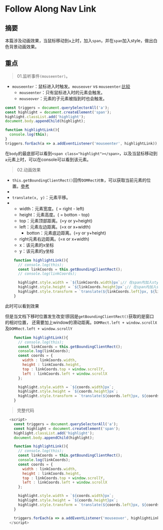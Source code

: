 # Follow Along Nav Link

## 摘要

本篇涉及动画效果，当鼠标移动到`a`上时，加入`span`，并在`span`加入style，做出白色背景动画效果。

## 重点

>01.监听事件`(mouseenter)`。

- `mouseenter`：鼠标进入时触发。`mouseover` vs `mouseenter`:[比较](http://api.jquery.com/mouseover/)
  - `mouseenter`：只有鼠标进入时的元素会触发。
  - `mouseover`：元素的子元素被指到时也会触发。


```javascript
const triggers = document.querySelectorAll('a');
const highlight = document.createElement('span');
highlight.classList.add('highlight');
document.body.appendChild(highlight);

function highlightLink(){
  console.log(this);
}
triggers.forEach(a => a.addEventListener('mouseenter', highlightLink));
```

在`body`的最底部可以看到`<span class="highlight"></span>`，以及当鼠标移动到`a`元素上时，可以在console可以看到该元素。

>02.动画效果

- `this.getBoundingClientRect()`回传`DOMRect对象`，可以获取当前元素的位置。[參考](https://developer.mozilla.org/en-US/docs/Web/API/DOMRect)
- 
- `translate(x, y)`：元素平移。
- 
  - width：元素宽度。( = right - left)
  - height：元素高度。( = botton - top)
  - top：元素顶部距离。(=y or y+height)
  - left：元素左边距离。(=x or x+width)
    - botton：元素底边距离。(=y or y+height)
  - right元素右边距离。(=x or x+width)
  - x：该元素的x坐标
  - y：该元素的y坐标

```javascript
    function highlightLink(){
      // console.log(this);
      const linkCoords = this.getBoundingClientRect();
      // console.log(linkCoords);

      highlight.style.width = `${linkCoords.width}px`;// 在span内加入style.width
      highlight.style.height = `${linkCoords.height}px`;// 在span内加入style.height
      highlight.style.transform = `translate(${linkCoords.left}px, ${linkCoords.top}px)`;// 在span内加入style.transform效果。
    }
```

此时可以看到效果

但是当文档下移时位置发生改变!原因是`getBoundingClientRect()`获取的是窗口的相对位置，
还需要加上window的滑动距离。`DOMRect.left + window.scrollX`及`DOMRect.left + window.scrollY`

```javascript
    function highlightLink(){
      // console.log(this);
      const linkCoords = this.getBoundingClientRect();
      console.log(linkCoords);
      const coords = {
        width : linkCoords.width,
        height : linkCoords.height,
        top : linkCoords.top + window.scrollY,
        left : linkCoords.left + window.scrollX
      };

      highlight.style.width = `${coords.width}px`;
      highlight.style.height = `${coords.height}px`;
      highlight.style.transform = `translate(${coords.left}px, ${coords.top}px)`;
    }
```


> 完整代码

```javascript
  <script>
    const triggers = document.querySelectorAll('a');
    const highlight = document.createElement('span');
    highlight.classList.add('highlight');
    document.body.appendChild(highlight);

    function highlightLink(){
      // console.log(this);
      const linkCoords = this.getBoundingClientRect();
      console.log(linkCoords);
      const coords = {
        width : linkCoords.width,
        height : linkCoords.height,
        top : linkCoords.top + window.scrollY,
        left : linkCoords.left + window.scrollX
      };

      highlight.style.width = `${coords.width}px`;
      highlight.style.height = `${coords.height}px`;
      highlight.style.transform = `translate(${coords.left}px, ${coords.top}px)`;
    }

    triggers.forEach(a => a.addEventListener('mouseover', highlightLink));
  </script>
```

